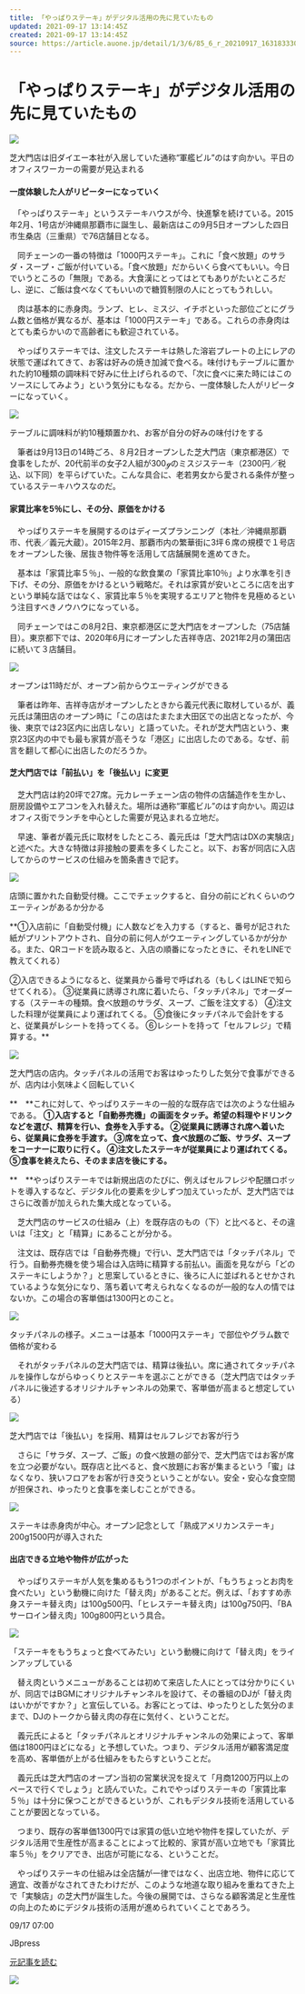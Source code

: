 ```yaml
---
title: 「やっぱりステーキ」がデジタル活用の先に見ていたもの
updated: 2021-09-17 13:14:45Z
created: 2021-09-17 13:14:45Z
source: https://article.auone.jp/detail/1/3/6/85_6_r_20210917_1631833303809687
---
```


# 「やっぱりステーキ」がデジタル活用の先に見ていたもの

![](https://portal.st-img.jp/detail/dce191309864b327b149538eb0eddc59_1631833303_1.jpg)

芝大門店は旧ダイエー本社が入居していた通称“軍艦ビル”のはす向かい。平日のオフィスワーカーの需要が見込まれる

#### 一度体験した人がリピーターになっていく

　「やっぱりステーキ」というステーキハウスが今、快進撃を続けている。2015年2月、1号店が沖縄県那覇市に誕生し、最新店はこの9月5日オープンした四日市生桑店（三重県）で76店舗目となる。

　同チェーンの一番の特徴は「1000円ステーキ」。これに「食べ放題」のサラダ・スープ・ご飯が付いている。「食べ放題」だからいくら食べてもいい。今日でいうところの「無限」である。大食漢にとってはとてもありがたいところだし、逆に、ご飯は食べなくてもいいので糖質制限の人にとってもうれしい。

　肉は基本的に赤身肉。ランプ、ヒレ、ミスジ、イチボといった部位ごとにグラム数と価格が異なるが、基本は「1000円ステーキ」である。これらの赤身肉はとても柔らかいので高齢者にも歓迎されている。

　やっぱりステーキでは、注文したステーキは熱した溶岩プレートの上にレアの状態で運ばれてきて、お客は好みの焼き加減で食べる。味付けもテーブルに置かれた約10種類の調味料で好みに仕上げられるので、「次に食べに来た時にはこのソースにしてみよう」という気分にもなる。だから、一度体験した人がリピーターになっていく。

![](https://portal.st-img.jp/detail/dce191309864b327b149538eb0eddc59_1631833303_2.jpg)

テーブルに調味料が約10種類置かれ、お客が自分の好みの味付けをする

　筆者は9月13日の14時ごろ、８月2日オープンした芝大門店（東京都港区）で食事をしたが、20代前半の女子2人組が300ℊのミスジステーキ（2300円／税込、以下同）を平らげていた。こんな具合に、老若男女から愛される条件が整っているステーキハウスなのだ。

#### 家賃比率を5％にし、その分、原価をかける

　やっぱりステーキを展開するのはディーズプランニング（本社／沖縄県那覇市、代表／義元大蔵）。2015年2月、那覇市内の繁華街に3坪６席の規模で１号店をオープンした後、居抜き物件等を活用して店舗展開を進めてきた。

　基本は「家賃比率５％」、一般的な飲食業の「家賃比率10％」より水準を引き下げ、その分、原価をかけるという戦略だ。それは家賃が安いところに店を出すという単純な話ではなく、家賃比率５％を実現するエリアと物件を見極めるという注目すべきノウハウになっている。

　同チェーンではこの8月2日、東京都港区に芝大門店をオープンした（75店舗目）。東京都下では、2020年6月にオープンした吉祥寺店、2021年2月の蒲田店に続いて３店舗目。

![](https://portal.st-img.jp/detail/dce191309864b327b149538eb0eddc59_1631833303_3.jpg)

オープンは11時だが、オープン前からウエーティングができる

　筆者は昨年、吉祥寺店がオープンしたときから義元代表に取材しているが、義元氏は蒲田店のオープン時に「この店はたまたま大田区での出店となったが、今後、東京では23区内に出店しない」と語っていた。それが芝大門店という、東京23区内の中でも最も家賃が高そうな「港区」に出店したのである。なぜ、前言を翻して都心に出店したのだろうか。

#### 芝大門店では「前払い」を「後払い」に変更

　芝大門店は約20坪で27席。元カレーチェーン店の物件の店舗造作を生かし、厨房設備やエアコンを入れ替えた。場所は通称“軍艦ビル”のはす向かい。周辺はオフィス街でランチを中心とした需要が見込まれる立地だ。

　早速、筆者が義元氏に取材をしたところ、義元氏は「芝大門店はDXの実験店」と述べた。大きな特徴は非接触の要素を多くしたこと。以下、お客が同店に入店してからのサービスの仕組みを箇条書きで記す。

![](https://portal.st-img.jp/detail/dce191309864b327b149538eb0eddc59_1631833303_4.jpg)

店頭に置かれた自動受付機。ここでチェックすると、自分の前にどれくらいのウエーティンがあるか分かる

**①入店前に「自動受付機」に人数などを入力する（すると、番号が記された紙がプリントアウトされ、自分の前に何人がウエーティングしているかが分かる。また、QRコードを読み取ると、入店の順番になったときに、それをLINEで教えてくれる）

②入店できるようになると、従業員から番号で呼ばれる（もしくはLINEで知らせてくれる）。
③従業員に誘導され席に着いたら、「タッチパネル」でオーダーする（ステーキの種類。食べ放題のサラダ、スープ、ご飯を注文する）
④注文した料理が従業員により運ばれてくる。
⑤食後にタッチパネルで会計をすると、従業員がレシートを持ってくる。
⑥レシートを持って「セルフレジ」で精算する。**

![](https://portal.st-img.jp/detail/dce191309864b327b149538eb0eddc59_1631833303_5.jpg)

芝大門店の店内。タッチパネルの活用でお客はゆったりした気分で食事ができるが、店内は小気味よく回転していく

**　**これに対して、やっぱりステーキの一般的な既存店では次のような仕組みである。
**①入店すると「自動券売機」の画面をタッチ。希望の料理やドリンクなどを選び、精算を行い、食券を入手する。
②従業員に誘導され席へ着いたら、従業員に食券を手渡す。
③席を立って、食べ放題のご飯、サラダ、スープをコーナーに取りに行く。
④注文したステーキが従業員により運ばれてくる。
⑤食事を終えたら、そのまま店を後にする。**

**　**やっぱりステーキでは新規出店のたびに、例えばセルフレジや配膳ロボットを導入するなど、デジタル化の要素を少しずつ加えていったが、芝大門店ではさらに改善が加えられた集大成となっている。

　芝大門店のサービスの仕組み（上）を既存店のもの（下）と比べると、その違いは「注文」と「精算」にあることが分かる。

　注文は、既存店では「自動券売機」で行い、芝大門店では「タッチパネル」で行う。自動券売機を使う場合は入店時に精算する前払い。画面を見ながら「どのステーキにしようか？」と思案しているときに、後ろに人に並ばれるとせかされているような気分になり、落ち着いて考えられなくなるのが一般的な人の情ではないか。この場合の客単価は1300円とのこと。

![](https://portal.st-img.jp/detail/dce191309864b327b149538eb0eddc59_1631833303_6.jpg)

タッチパネルの様子。メニューは基本「1000円ステーキ」で部位やグラム数で価格が変わる

　それがタッチパネルの芝大門店では、精算は後払い。席に通されてタッチパネルを操作しながらゆっくりとステーキを選ぶことができる（芝大門店ではタッチパネルに後述するオリジナルチャンネルの効果で、客単価が高まると想定している）

![](https://portal.st-img.jp/detail/dce191309864b327b149538eb0eddc59_1631833303_7.jpg)

芝大門店では「後払い」を採用、精算はセルフレジでお客が行う

　さらに「サラダ、スープ、ご飯」の食べ放題の部分で、芝大門店ではお客が席を立つ必要がない。既存店と比べると、食べ放題にお客が集まるという「蜜」はなくなり、狭いフロアをお客が行き交うということがない。安全・安心な食空間が担保され、ゆったりと食事を楽しむことができる。

![](https://portal.st-img.jp/detail/dce191309864b327b149538eb0eddc59_1631833303_8.jpg)

ステーキは赤身肉が中心。オープン記念として「熟成アメリカンステーキ」200g1500円が導入された

#### 出店できる立地や物件が広がった

　やっぱりステーキが人気を集めるもう1つのポイントが、「もうちょっとお肉を食べたい」という動機に向けた「替え肉」があることだ。例えば、「おすすめ赤身ステーキ替え肉」は100g500円、「ヒレステーキ替え肉」は100g750円、「BAサーロイン替え肉」100g800円という具合。

![](https://portal.st-img.jp/detail/dce191309864b327b149538eb0eddc59_1631833303_9.jpg)

「ステーキをもうちょっと食べてみたい」という動機に向けて「替え肉」をラインアップしている

　替え肉というメニューがあることは初めて来店した人にとっては分かりにくいが、同店ではBGMにオリジナルチャンネルを設けて、その番組のDJが「替え肉はいかがですか？」と宣伝している。お客にとっては、ゆったりとした気分のままで、DJのトークから替え肉の存在に気付く、ということだ。

　義元氏によると「タッチパネルとオリジナルチャンネルの効果によって、客単価は1800円ほどになる」と予想していた。つまり、デジタル活用が顧客満足度を高め、客単価が上がる仕組みをもたらすということだ。

　義元氏は芝大門店のオープン当初の営業状況を捉えて「月商1200万円以上のペースで行くでしょう」と読んでいた。これでやっぱりステーキの「家賃比率５％」は十分に保つことができるというが、これもデジタル技術を活用していることが要因となっている。

　つまり、既存の客単価1300円では家賃の低い立地や物件を探していたが、デジタル活用で生産性が高まることによって比較的、家賃が高い立地でも「家賃比率５％」をクリアでき、出店が可能になる、ということだ。

　やっぱりステーキの仕組みは全店舗が一律ではなく、出店立地、物件に応じて適宜、改善がなされてきたわけだが、このような地道な取り組みを重ねてきた上で「実験店」の芝大門が誕生した。今後の展開では、さらなる顧客満足と生産性の向上のためにデジタル技術の活用が進められていくことであろう。

09/17 07:00

JBpress

 [元記事を読む](https://jbpress.ismedia.jp/articles/-/66965)

 ![](https://portal.st-img.jp/cp/85/jbp.png)